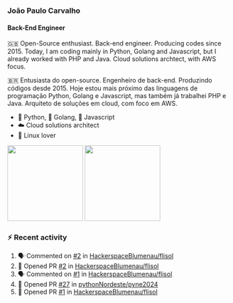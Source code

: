 ### João Paulo Carvalho
#### Back-End Engineer

🇬🇧 Open-Source enthusiast. Back-end engineer. Producing codes since 2015. Today, I am coding mainly in Python, Golang and Javascript, but I already worked with PHP and Java. Cloud solutions archtect, with AWS focus.

🇧🇷 Entusiasta do open-source. Engenheiro de back-end. Produzindo códigos desde 2015. Hoje estou mais próximo das linguagens de programação Python, Golang e Javascript, mas também já trabalhei PHP e Java. Arquiteto de soluções em cloud, com foco em AWS.
 
- 🐍 Python, 🐹 Golang, 🍺 Javascript
- ☁️ Cloud solutions architect
- 🐧 Linux lover

<span>
   <img height="170vw" src="https://github-readme-stats.vercel.app/api?username=jjpaulo2&count_private=true&show_icons=true&theme=dark&&include_all_commits=true"/>
   <img height="170vw" src="https://github-readme-stats-eight-theta.vercel.app/api/top-langs/?username=jjpaulo2&hide=html,css,javascript&layout=compact&langs_count=8&theme=dark"/>
</span>


### ⚡ Recent activity

<!--START_SECTION:activity-->
1. 🗣 Commented on [#2](https://github.com/HackerspaceBlumenau/flisol/pull/2#issuecomment-2015083401) in [HackerspaceBlumenau/flisol](https://github.com/HackerspaceBlumenau/flisol)
2. 💪 Opened PR [#2](https://github.com/HackerspaceBlumenau/flisol/pull/2) in [HackerspaceBlumenau/flisol](https://github.com/HackerspaceBlumenau/flisol)
3. 🗣 Commented on [#1](https://github.com/HackerspaceBlumenau/flisol/pull/1#issuecomment-2000137648) in [HackerspaceBlumenau/flisol](https://github.com/HackerspaceBlumenau/flisol)
4. 💪 Opened PR [#27](https://github.com/pythonNordeste/pyne2024/pull/27) in [pythonNordeste/pyne2024](https://github.com/pythonNordeste/pyne2024)
5. 💪 Opened PR [#1](https://github.com/HackerspaceBlumenau/flisol/pull/1) in [HackerspaceBlumenau/flisol](https://github.com/HackerspaceBlumenau/flisol)
<!--END_SECTION:activity-->
